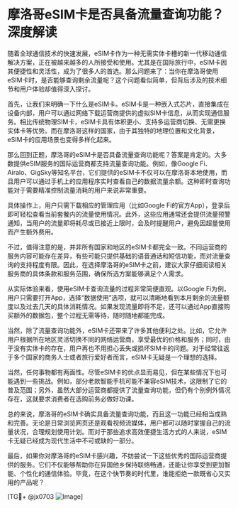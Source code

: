 # 摩洛哥eSIM卡是否具备流量查询功能？深度解读

随着全球通信技术的快速发展，eSIM卡作为一种无需实体卡槽的新一代移动通信解决方案，正在被越来越多的人所接受和使用。尤其是在国际旅行中，eSIM卡因其便捷性和灵活性，成为了很多人的首选。那么问题来了：当你在摩洛哥使用eSIM卡时，是否能够查询剩余流量呢？这个问题看似简单，但背后涉及的技术细节和用户体验却值得深入探讨。

首先，让我们来明确一下什么是eSIM卡。eSIM卡是一种嵌入式芯片，直接集成在设备内部，用户可以通过网络下载运营商提供的虚拟SIM卡信息，从而实现通信服务。相比传统物理SIM卡，eSIM卡具有体积更小、支持多运营商切换、无需更换实体卡等优势。而在摩洛哥这样的国家，由于其独特的地理位置和文化背景，eSIM卡的应用场景也变得多样化起来。

那么回到正题，摩洛哥的eSIM卡是否具备流量查询功能呢？答案是肯定的。大多数提供eSIM服务的国际运营商都支持流量查询功能。例如，像Google Fi、Airalo、GigSky等知名平台，它们提供的eSIM卡不仅可以在摩洛哥本地使用，而且用户可以通过手机上的应用程序实时查看自己的数据流量余额。这种即时查询功能对于需要精准控制流量消耗的用户来说非常重要。

具体操作上，用户只需下载相应的管理应用（比如Google Fi的官方App），登录后即可轻松查看当前套餐内的流量使用情况。此外，这些应用通常还会提供流量预警通知，当用户的流量即将耗尽或已接近上限时，会及时提醒用户，避免因超量使用而产生额外费用。

不过，值得注意的是，并非所有国家和地区的eSIM卡都完全一致。不同运营商的服务内容可能存在差异，有些可能只提供基础的语音通话和短信功能，而对流量查询的支持程度有限。因此，在选择摩洛哥的eSIM卡之前，建议大家仔细阅读相关服务商的具体条款和服务范围，确保所选方案能够满足个人需求。

从实际体验来看，使用eSIM卡查询流量的过程非常简便直观。以Google Fi为例，用户只需要打开App，选择“数据使用”选项，就可以清晰地看到本月剩余的流量额度以及过去几天的具体消耗情况。如果发现流量即将不足，还可以通过App直接购买额外的数据包，整个过程无需等待，随时随地都能完成。

当然，除了流量查询功能外，eSIM卡还带来了许多其他便利之处。比如，它允许用户根据所在地区灵活切换不同的网络运营商，享受最优的价格和服务；同时，由于没有实体卡的存在，用户再也不用担心丢失或损坏SIM卡的问题。对于经常往返于多个国家的商务人士或者旅行爱好者而言，eSIM卡无疑是一个理想的选择。

当然，任何事物都有两面性。尽管eSIM卡的优点显而易见，但在某些情况下也可能遇到一些挑战。例如，部分老款智能手机可能不兼容eSIM技术，这限制了它的普及范围；另外，虽然大部分运营商都提供了流量查询功能，但仍有个别例外情况存在，这就要求消费者在选购前务必做好功课。

总的来说，摩洛哥的eSIM卡确实具备流量查询功能，而且这一功能已经相当成熟和完善。无论是日常浏览网页还是观看视频流媒体，用户都可以随时掌握自己的流量状况，合理规划使用计划。而对于那些追求高效便捷生活方式的人来说，eSIM卡无疑已经成为现代生活中不可或缺的一部分。

最后，如果你对摩洛哥的eSIM卡感兴趣，不妨尝试一下这些优秀的国际运营商提供的服务。它们不仅能够帮助你在异国他乡保持联络畅通，还能让你享受到更加智能、个性化的通信体验。毕竟，在这个快节奏的时代里，谁能拒绝一款既省心又实用的产品呢？

[TG💪+ @jx0703 ![Image](https://github.com/user-attachments/assets/dbca1d08-cadb-493c-b0ec-ad6f7a83f270)]